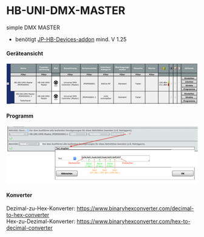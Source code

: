 # HB-UNI-DMX-MASTER
simple DMX MASTER
- benötigt [JP-HB-Devices-addon](https://github.com/jp112sdl/JP-HB-Devices-addon) mind. V 1.25

#### Geräteansicht
![ccu_geraete](Images/CCU_Geraete.png)


#### Programm
![ccu_programm](Images/CCU_Programm.png)


#### Konverter 

Dezimal-zu-Hex-Konverter: https://www.binaryhexconverter.com/decimal-to-hex-converter <br>
Hex-zu-Dezimal-Konverter: https://www.binaryhexconverter.com/hex-to-decimal-converter
